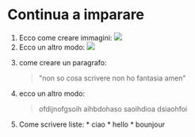 # Continua a imparare

1) Ecco come creare immagini: ![](https://static.trinityroad.com/prod/2000/2066548.jpg)
2) Ecco un altro modo: ![][crocificco di san damiano]

[crocificco di san damiano]: https://static.trinityroad.com/prod/2000/2066548.jpg

3) come creare un paragrafo:
   > "non so cosa scrivere non ho fantasia amen"
4) ecco un altro modo:
   > ofdijnofgsoih
   > aihbdohaso
   > saoihdioa
   > dsiaohfoi
5) Come scrivere liste: * ciao
                        * hello
                        * bounjour
